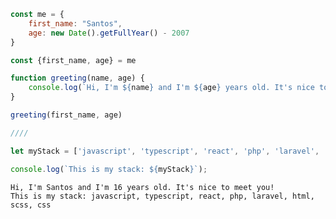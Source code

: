 ``` javascript
const me = {
    first_name: "Santos",
    age: new Date().getFullYear() - 2007
}

const {first_name, age} = me

function greeting(name, age) {
    console.log(`Hi, I'm ${name} and I'm ${age} years old. It's nice to meet you!`) 
}

greeting(first_name, age)

////

let myStack = ['javascript', 'typescript', 'react', 'php', 'laravel', 'html', 'scss', 'css'];

console.log(`This is my stack: ${myStack}`);

```
``` console
Hi, I'm Santos and I'm 16 years old. It's nice to meet you!
This is my stack: javascript, typescript, react, php, laravel, html, scss, css
```


<!--
### Wat heb ik de afgelopen week gedaan?
<!-a-START_SECTION:waka-a->

```text
JavaScript   2 hrs 12 mins   ██████████████████▓░░░░░░   74.43 %
Markdown     18 mins         ██▓░░░░░░░░░░░░░░░░░░░░░░   10.65 %
CSS          11 mins         █▓░░░░░░░░░░░░░░░░░░░░░░░   06.66 %
Text         4 mins          ▓░░░░░░░░░░░░░░░░░░░░░░░░   02.36 %
JSON         3 mins          ▓░░░░░░░░░░░░░░░░░░░░░░░░   02.09 %
HTML         2 mins          ▒░░░░░░░░░░░░░░░░░░░░░░░░   01.55 %
```

<!-a-END_SECTION:waka-a-> 
-->


<!--<p>&nbsp;<img align="center" src="https://github-readme-stats.vercel.app/api?username=santosvdw&show_icons=true&locale=en" alt="santosvdw" /></p>-->
